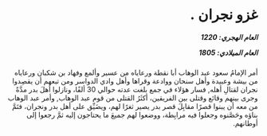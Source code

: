 <h1 dir="rtl">غزو نجران .</h1>

<h5 dir="rtl">العام الهجري:  1220

العام الميلادي: 1805

</h5>

<p dir="rtl">أمر الإمامُ سعود عبد الوهاب أبا نقطة ورعاياه من عسير وألمع وفهاد بن شكبان ورعاياه من بيشة وعبيدة وأهل سنحان ووادعة وقراها وأهل وادي الدواسر ومن تبعهم أن يقصِدوا نجران لقتالِ أهله, فسار هؤلاء في جمع بلغت عدته حوالي 30 ألفًا، ونازلوا أهلَ بدر مدَّةً وجرى بينهم وقائع وقتلى بين الفريقين، أكثَرُ القتلى من قوم عبد الوهاب, وأمر عبد الوهاب من معه أن يبنوا قصرًا مقابِلَ قصر بدر يصير ثغرًا لهم، ويضَيِّق على أهل بدر ونجران، فتَمَّ بناؤه وحَصَّنوه وجعلوا فيه مرابِطة، ووضعوا لهم جميعَ ما يحتاجون إليه ثمَّ رجعوا إلى أوطانهم.</p></br>
